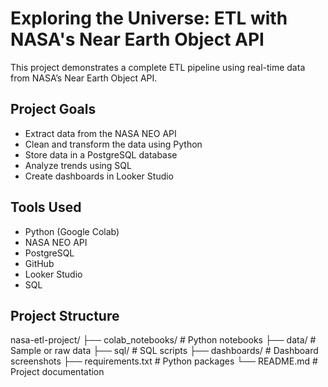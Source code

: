 # Exploring the Universe: ETL with NASA's Near Earth Object API

This project demonstrates a complete ETL pipeline using real-time data from NASA’s Near Earth Object API.

##  Project Goals
- Extract data from the NASA NEO API
- Clean and transform the data using Python
- Store data in a PostgreSQL database
- Analyze trends using SQL
- Create dashboards in Looker Studio

## Tools Used
- Python (Google Colab)
- NASA NEO API
- PostgreSQL
- GitHub
- Looker Studio
- SQL

## Project Structure
nasa-etl-project/ ├── colab_notebooks/ # Python notebooks ├── data/ # Sample or raw data ├── sql/ # SQL scripts ├── dashboards/ # Dashboard screenshots ├── requirements.txt # Python packages └── README.md # Project documentation
